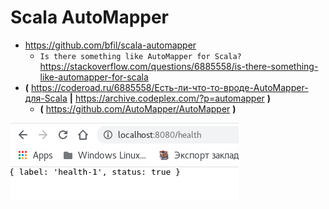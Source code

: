 
# Scala AutoMapper

* https://github.com/bfil/scala-automapper
  * `Is there something like AutoMapper for Scala?` https://stackoverflow.com/questions/6885558/is-there-something-like-automapper-for-scala
* **(** https://coderoad.ru/6885558/Есть-ли-что-то-вроде-AutoMapper-для-Scala **|**  https://archive.codeplex.com/?p=automapper **)**
  * **(** https://github.com/AutoMapper/AutoMapper **)**

![Screenshot-1](screenshot-1.png)
